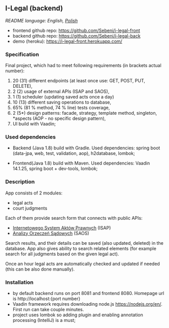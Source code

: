 ## I-Legal (backend)
*README language: English, [Polish](https://github.com/Sebeni/i-legal-back/blob/master/README_pl.md)*

- frontend github repo: https://github.com/Sebeni/i-legal-front
- backend github repo: https://github.com/Sebeni/i-legal-back
- demo (heroku): https://i-legal-front.herokuapp.com/

### Specification 

Final project, which had to meet following requirements (in brackets actual number):
1. 20 (31) different endpoints (at least once use: GET, POST, PUT, DELETE),
2. 2 (2) usage of external APIs (ISAP and SAOS),
3. 1 (1) scheduler (updating saved acts once a day)
4. 10 (13) different saving operations to database,  
5. 65% (81 % method, 74 % line)  tests coverage,
6. 2 (5*) design patterns: facade, strategy, template method, singleton, *aspects (AOP - no specific design pattern),
7. UI build with Vaadin;

### Used dependencies
- Backend (Java 1.8) build with Gradle. Used dependencies:
spring boot (data-jpa, web, test, validation, aop), h2database, lombok;

- Frontend(Java 1.8) build with Maven. Used dependencies:
Vaadin 14.1.25, spring boot + dev-tools, lombok;

### Description
App consists of 2 modules:
- legal acts
- court judgments

Each of them provide search form that connects with public APIs:
- [Internetowego System Aktów Prawnych](http://isap.sejm.gov.pl/api/isap/) (ISAP)
- [Analizy Orzeczeń Sądowych](https://www.saos.org.pl/help/index.php/dokumentacja-api) (SAOS)

Search results, and their details can be saved (also updated, deleted) in the database. App also gives ability to search
related elements (for example search for all judgments based on the given legal act).

Once an hour legal acts are automatically checked and updated if needed (this can be also done manually).

### Installation

- by default backend runs on port 8081 and frontend 8080.
Homepage url is http://localhost:{port number}
- Vaadin framework requires downloading node.js https://nodejs.org/en/. First run can take couple minutes.
- project uses lombok so adding plugin and enabling annotation processing (IntelliJ) is a must;